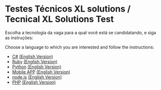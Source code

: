 # Testes Técnicos XL solutions / Tecnical XL Solutions Test

Escolha a tecnologia da vaga para a qual você está se candidatando, e siga as instruções:

Choose a language to which you are interested and follow the instructions:

- [C#](C/README.md) [(English Version)](C/README_ENGLISH.md)
- [Ruby](ruby/README.md) [(English Version)](ruby/README_ENGLISH.md)
- [Python](python/README.md) [(English Version)](python/README_ENGLISH.md)
- [Mobile APP](Mobile_APP/README.md) [(English Version)](Mobile_APP/README_ENGLISH.md)
- [node.js](node/README.md) [(English Version)](node/README_ENGLISH.md)
- [PHP](PHP/README.md) [(English Version)](PHP/README_ENGLISH.md)